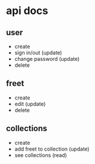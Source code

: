 # api docs

## user
- create
- sign in/out (update)
- change password (update)
- delete

## freet
- create
- edit (update)
- delete

## collections
- create
- add freet to collection (update)
- see collections (read)

